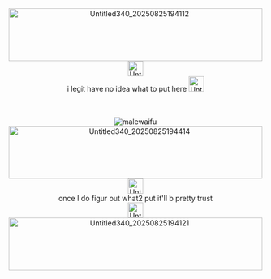 <div align="center"><img width="500" height="104" alt="Untitled340_20250825194112" src="https://github.com/user-attachments/assets/867f2418-252a-4df3-890c-eae0cd0a507c" />
<div align="center">  <img width="30" height="30" alt="Untitled284_20250711193810" src="https://github.com/user-attachments/assets/975753db-fdcb-4ac6-9b5e-57dd951aadab" />
<div align="center"> i legit have no idea what to put here
  <img width="30" height="30" alt="Untitled284_20250711193810" src="https://github.com/user-attachments/assets/975753db-fdcb-4ac6-9b5e-57dd951aadab" />

  　　
<div align="center"> <img src="https://komarev.com/ghpvc/?username=malewaifu&label=　　ok　　&color=grey&style=plastic" alt="malewaifu" />
<div align="center"><img width="500" height="104" alt="Untitled340_20250825194414" src="https://github.com/user-attachments/assets/2da93ed5-adbd-4beb-9b02-8c25d36d51ac" />

  
<div align="center">  <img width="30" height="30" alt="Untitled284_20250711193810" src="https://github.com/user-attachments/assets/975753db-fdcb-4ac6-9b5e-57dd951aadab" />
<div align="center"> once I do figur out what2 put it'll b pretty trust
<div align="center">  <img width="30" height="30" alt="Untitled284_20250711193810" src="https://github.com/user-attachments/assets/975753db-fdcb-4ac6-9b5e-57dd951aadab" />
<div align="center"><img width="500" height="104" alt="Untitled340_20250825194121" src="https://github.com/user-attachments/assets/af522dcb-6191-41e5-a396-6090c5042c0b" />
